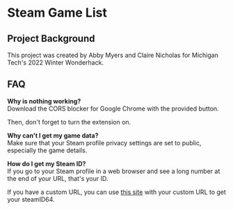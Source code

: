 # Steam Game List

## Project Background

This project was created by Abby Myers and Claire Nicholas for Michigan Tech's 2022 Winter Wonderhack.

## FAQ

**Why is nothing working?**\
Download the CORS blocker for Google Chrome with the provided button.

Then, don't forget to turn the extension on.

**Why can't I get my game data?**\
Make sure that your Steam profile privacy settings are set to public, especially the game details.

**How do I get my Steam ID?**\
If you go to your Steam profile in a web browser and see a long number at the end of your URL, that's your ID.

If you have a custom URL, you can use [this site](https://steamid.io/) with your custom URL to get your steamID64.